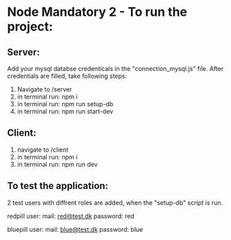 # Node Mandatory 2 - To run the project:

## Server:
Add your mysql databse credenticals in the "connection_mysql.js" file.
After credentials are filled, take following steps:
1. Navigate to /server
2. in terminal run: npm i
3. in terminal run: npm run setup-db
4. in terminal run: npm run start-dev

## Client:
1. navigate to /client
2. in terminal run: npm i
3. in terminal run: npm run dev

## To test the application:

2 test users with diffrent roles are added, when the "setup-db" script is run.

redpill user:
mail: red@test.dk
password: red

bluepill user:
mail: blue@test.dk
password: blue